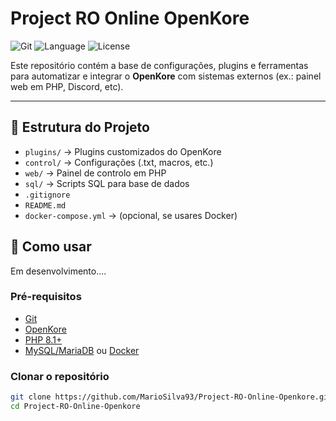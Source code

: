 # Project RO Online OpenKore

![Git](https://img.shields.io/badge/Git-GitHub-black?logo=git)
![Language](https://img.shields.io/badge/Language-Perl%20%2B%20PHP-blue)
![License](https://img.shields.io/badge/License-MIT-green)

Este repositório contém a base de configurações, plugins e ferramentas para automatizar e integrar o **OpenKore** com sistemas externos (ex.: painel web em PHP, Discord, etc).

---

## 📂 Estrutura do Projeto

- `plugins/` → Plugins customizados do OpenKore  
- `control/` → Configurações (.txt, macros, etc.)  
- `web/` → Painel de controlo em PHP  
- `sql/` → Scripts SQL para base de dados  
- `.gitignore`  
- `README.md`  
- `docker-compose.yml` → (opcional, se usares Docker)

## 🚀 Como usar

Em desenvolvimento....

### Pré-requisitos

- [Git](https://git-scm.com/downloads)
- [OpenKore](https://github.com/OpenKore/openkore)
- [PHP 8.1+](https://www.php.net/)
- [MySQL/MariaDB](https://www.mysql.com/) ou [Docker](https://www.docker.com/)

### Clonar o repositório

```bash
git clone https://github.com/MarioSilva93/Project-RO-Online-Openkore.git
cd Project-RO-Online-Openkore
